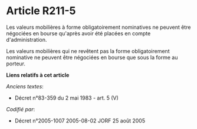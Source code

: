 # Article R211-5

Les valeurs mobilières à forme obligatoirement nominatives ne peuvent être négociées en bourse qu'après avoir été placées en
compte d'administration.

Les valeurs mobilières qui ne revêtent pas la forme obligatoirement nominative ne peuvent être négociées en bourse que sous
la forme au porteur.

**Liens relatifs à cet article**

_Anciens textes_:

  - Décret n°83-359 du 2 mai 1983 - art. 5 (V)

_Codifié par_:

  - Décret n°2005-1007 2005-08-02 JORF 25 août 2005
